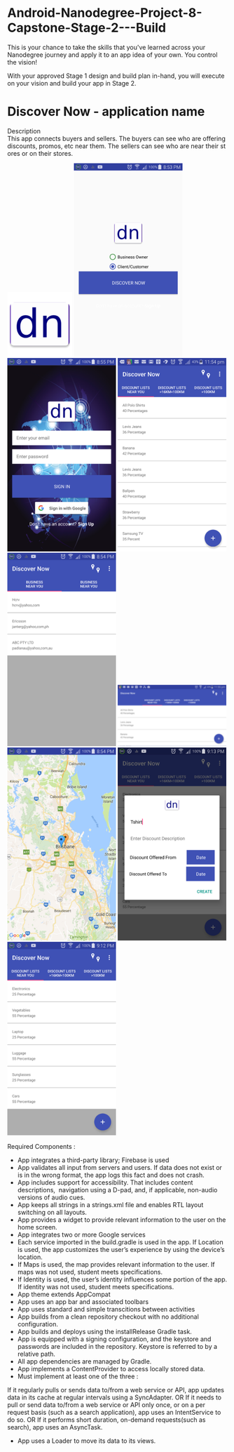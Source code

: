 # Android-Nanodegree-Project-8-Capstone-Stage-2---Build

This is your chance to take the skills that you've learned across your Nanodegree journey and apply it to an app idea of your own. You control the vision!

With your approved Stage 1 design and build plan in-hand, you will execute on your vision and build your app in Stage 2.

# Discover Now - application name

Description
This app connects buyers and sellers. The buyers can see who are offering discounts, promos, etc near them. The sellers can see who are near their stores or on their stores.  


<img src="https://github.com/padlanau/Android-Nanodegree-Project-8-Capstone-Stage-2---Build/blob/master/images/ic_dn_logo.png" width="148">

<img src="https://github.com/padlanau/Android-Nanodegree-Project-8-Capstone-Stage-2---Build/blob/master/images/dn-01.png" width="248">

<img src="https://github.com/padlanau/Android-Nanodegree-Project-8-Capstone-Stage-2---Build/blob/master/images/dn-02.png" width="248">

<img src="https://github.com/padlanau/Android-Nanodegree-Project-8-Capstone-Stage-2---Build/blob/master/images/dn-03.png" width="248">

<img src="https://github.com/padlanau/Android-Nanodegree-Project-8-Capstone-Stage-2---Build/blob/master/images/dn-04.png" width="248">

<img src="https://github.com/padlanau/Android-Nanodegree-Project-8-Capstone-Stage-2---Build/blob/master/images/dn-05.png" width="248">

<img src="https://github.com/padlanau/Android-Nanodegree-Project-8-Capstone-Stage-2---Build/blob/master/images/dn-06.png" width="248">

<img src="https://github.com/padlanau/Android-Nanodegree-Project-8-Capstone-Stage-2---Build/blob/master/images/dn-07.png" width="248">

<img src="https://github.com/padlanau/Android-Nanodegree-Project-8-Capstone-Stage-2---Build/blob/master/images/dn-08.png" width="248">

Required Components :
- App integrates a third-party library; Firebase is used
- App validates all input from servers and users. If data does not exist or is in the wrong format, the app logs this fact and does not crash.
- App includes support for accessibility. That includes content descriptions,  navigation using a D-pad, and, if applicable, non-audio versions of audio cues.
- App keeps all strings in a strings.xml file and enables RTL layout switching on all layouts.
- App provides a widget to provide relevant information to the user on the home screen.
- App integrates two or more Google services
- Each service imported in the build.gradle is used in the app. If Location is used, the app customizes the user’s experience by using the device’s location. 
- If Maps is used, the map provides relevant information to the user. If maps was not used, student meets specifications.
- If Identity is used, the user’s identity influences some portion of the app. If identity was not used, student meets specifications. 
- App theme extends AppCompat
- App uses an app bar and associated toolbars
- App uses standard and simple transcitions between activities
- App builds from a clean repository checkout with no additional configuration. 
- App builds and deploys using the installRelease Gradle task. 
- App is equipped with a signing configuration, and the keystore and passwords are included in the repository. Keystore is referred to by a relative path.
- All app dependencies are managed by Gradle. 
- App implements a ContentProvider to access locally stored data.
- Must implement at least one of the three :

 If it regularly pulls or sends data to/from a web service or API, app updates data in its cache at regular intervals using a SyncAdapter. OR If it needs to pull or send data to/from a web service or API only once, or on a per request basis (such as a search application), app uses an IntentService to do so. OR If it performs short duration, on-demand requests(such as search), app uses an AsyncTask.
- App uses a Loader to move its data to its views.








